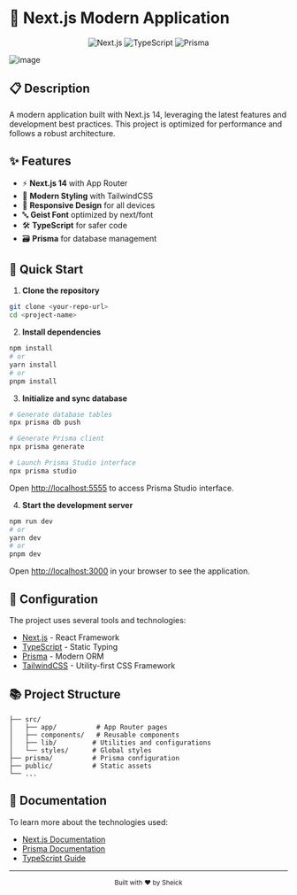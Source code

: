 # 🚀 Next.js Modern Application

<div align="center">
  <img src="https://img.shields.io/badge/Next.js-000000?style=for-the-badge&logo=next.js&logoColor=white" alt="Next.js" />
  <img src="https://img.shields.io/badge/TypeScript-007ACC?style=for-the-badge&logo=typescript&logoColor=white" alt="TypeScript" />
  <img src="https://img.shields.io/badge/Prisma-2D3748?style=for-the-badge&logo=prisma&logoColor=white" alt="Prisma" />
</div>

![image](https://github.com/user-attachments/assets/72df1ea8-0f88-4d86-a86a-47988b3a0345)


## 📋 Description

A modern application built with Next.js 14, leveraging the latest features and development best practices. This project is optimized for performance and follows a robust architecture.

## ✨ Features

- ⚡️ **Next.js 14** with App Router
- 🎨 **Modern Styling** with TailwindCSS
- 📱 **Responsive Design** for all devices
- 🔤 **Geist Font** optimized by next/font
- 🛠 **TypeScript** for safer code
- 🗃 **Prisma** for database management

## 🚀 Quick Start

1. **Clone the repository**
```bash
git clone <your-repo-url>
cd <project-name>
```

2. **Install dependencies**
```bash
npm install
# or
yarn install
# or
pnpm install
```

3. **Initialize and sync database**
```bash
# Generate database tables
npx prisma db push

# Generate Prisma client
npx prisma generate

# Launch Prisma Studio interface
npx prisma studio
```
Open [http://localhost:5555](http://localhost:5555) to access Prisma Studio interface.

4. **Start the development server**
```bash
npm run dev
# or
yarn dev
# or
pnpm dev
```

Open [http://localhost:3000](http://localhost:3000) in your browser to see the application.

## 🔧 Configuration

The project uses several tools and technologies:

- [Next.js](https://nextjs.org/) - React Framework
- [TypeScript](https://www.typescriptlang.org/) - Static Typing
- [Prisma](https://www.prisma.io/) - Modern ORM
- [TailwindCSS](https://tailwindcss.com/) - Utility-first CSS Framework

## 📚 Project Structure

```
├── src/
│   ├── app/          # App Router pages
│   ├── components/   # Reusable components
│   ├── lib/         # Utilities and configurations
│   └── styles/      # Global styles
├── prisma/          # Prisma configuration
├── public/          # Static assets
└── ...
```

## 📖 Documentation

To learn more about the technologies used:

- [Next.js Documentation](https://nextjs.org/docs)
- [Prisma Documentation](https://www.prisma.io/docs)
- [TypeScript Guide](https://www.typescriptlang.org/docs/)



---

<div align="center">
  <sub>Built with ❤️ by Sheick</sub>
</div>
